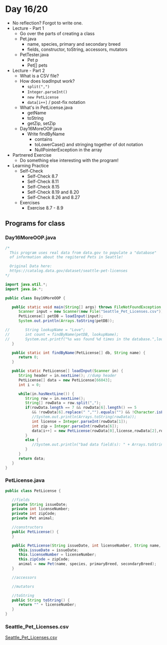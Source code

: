 # Day 16/20

+ No reflection? Forgot to write one.
+ Lecture - Part 1
  - Go over the parts of creating a class
  - Pet.java
    - name, species, primary and secondary breed
    - fields, constructor, toString, accessors, mutators
  - PetTester.java
    - Pet p
    - Pet[] pets
+ Lecture - Part 2
  - What is a CSV file?
  - How does loadInput work?
    - ```split(",")```
    - ```Integer.parseInt()```
    - ```new PetLicense```
    - ```data[i++]``` / post-fix notation
  - What's in PetLicense.java
    - getName
    - toString
    - getZip, setZip
  - Day16MoreOOP.java
    - Write findByName
      - contains
      - toLowerCase() and stringing together of dot notation
      - NullPointerException in the array
+ Partnered Exercise
  - Do something else interesting with the program!
+ Learning Practice
  - Self-Check
    - Self-Check 8.7
    - Self-Check 8.11
    - Self-Check 8.15
    - Self-Check 8.19 and 8.20
    - Self-Check 8.26 and 8.27
  - Exercises
    - Exercise 8.7 - 8.9

## Programs for class

### Day16MoreOOP.java
```java
/*
  This program uses real data from data.gov to populate a "database"
  of information about the regitered Pets in Seattle!

  Original Data here:
  https://catalog.data.gov/dataset/seattle-pet-licenses
*/

import java.util.*;
import java.io.*;

public class Day16MoreOOP {

   public static void main(String[] args) throws FileNotFoundException {
      Scanner input = new Scanner(new File("Seattle_Pet_Licenses.csv"));
      PetLicense[] petDB = loadInput(input);
      System.out.println(Arrays.toString(petDB));

//       String lookupName = "Love";
//       int count = findByName(petDB, lookupName);
//       System.out.printf("%s was found %d times in the database.",lookupName,count);
   }

   public static int findByName(PetLicense[] db, String name) {
      return 0;
   }

   public static PetLicense[] loadInput(Scanner in) {
      String header = in.nextLine(); //dump header
      PetLicense[] data = new PetLicense[66043];
      int i = 0;

      while(in.hasNextLine()) {
         String row = in.nextLine();
         String[] rowData = row.split(",");
         if(rowData.length == 7 && rowData[6].length() == 5
            && !rowData[6].replace(" ","").equals("") && !Character.isLetter(rowData[1].charAt(0))) {
            //System.out.println(Arrays.toString(rowData));
            int license = Integer.parseInt(rowData[1]);
            int zip = Integer.parseInt(rowData[6]);
            data[i++] = new PetLicense(rowData[0],license,rowData[2],rowData[3],rowData[4],rowData[5],zip);
         }
         else {
            //System.out.println("bad data field(s): " + Arrays.toString(rowData));
         }
      }  
      return data;
   }
}
```

### PetLicense.java
```java
public class PetLicense {

   //fields
   private String issueDate;
   private int licenseNumber;
   private int zipCode;
   private Pet animal;

   //constructors
   public PetLicense() {
   }

   public PetLicense(String issueDate, int licenseNumber, String name, String species, String primaryBreed, String secondaryBreed, int zipCode) {
      this.issueDate = issueDate;
      this.licenseNumber = licenseNumber;
      this.zipCode = zipCode;
      animal = new Pet(name, species, primaryBreed, secondaryBreed);
   }

   //accessors

   //mutators

   //toString
   public String toString() {
      return "" + licenseNumber;
   }
}
```

### Seattle_Pet_Licenses.csv
[Seattle_Pet_Licenses.csv](livecode/day16/Seattle_Pet_Licenses.csv)
